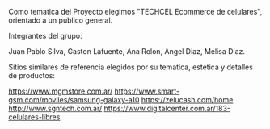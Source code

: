 Como tematica del Proyecto elegimos "TECHCEL Ecommerce de celulares", orientado a un publico general.


Integrantes del grupo:

Juan Pablo Silva,
Gaston Lafuente,
Ana Rolon,
Angel Diaz,
Melisa Diaz.



Sitios similares de referencia elegidos por su tematica, estetica y detalles de productos:

https://www.mgmstore.com.ar/
https://www.smart-gsm.com/moviles/samsung-galaxy-a10
https://zelucash.com/home
http://www.sgntech.com.ar/
https://www.digitalcenter.com.ar/183-celulares-libres